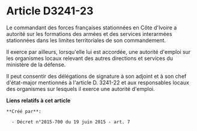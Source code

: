 # Article D3241-23

Le commandant des forces françaises stationnées en Côte d'Ivoire a autorité sur les formations des armées et des services
interarmées stationnées dans les limites territoriales de son commandement. 

Il exerce par ailleurs, lorsqu'elle lui est accordée, une autorité d'emploi sur les organismes locaux relevant des autres
directions et services du ministère de la défense. 

Il peut consentir des délégations de signature à son adjoint et à son chef d'état-major mentionnés à l'article D. 3241-22 et
aux responsables locaux des organismes sur lesquels il exerce une autorité d'emploi.

**Liens relatifs à cet article**

	**Créé par**:

	  - Décret n°2015-700 du 19 juin 2015 - art. 7
